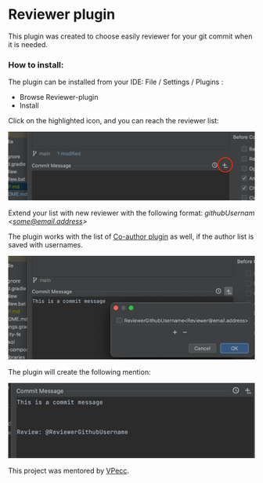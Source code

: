 # Reviewer plugin

This plugin was created to choose easily reviewer for your git commit when it is needed.

### How to install: 

The plugin can be installed from your IDE: File / Settings / Plugins : 
- Browse Reviewer-plugin
- Install

Click on the highlighted icon, and you can reach the reviewer list:

![reviewer_icon.png](src/main/resources/images/reviewer_icon.png)

Extend your list with new reviewer with the following format:
_githubUsernam &lt;some@email.address&gt;_

The plugin works with the list of [Co-author plugin](https://github.com/hawser86/co-author-plugin) as well, if the author list is saved with usernames.

![reviewer_list.png](src/main/resources/images/reviewer_list.png)

The plugin will create the following mention:

![message_example.png](src/main/resources/images/message_example.png)

This project was mentored by [VPecc](https://github.com/VPecc).
